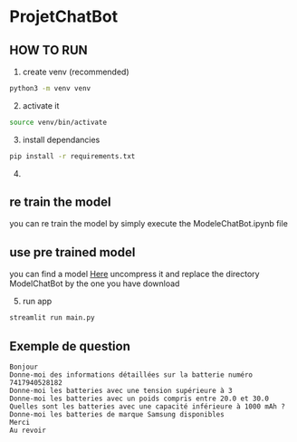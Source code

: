 # ProjetChatBot

## HOW TO RUN

1. create venv (recommended)
```bash
python3 -m venv venv
```

2. activate it
```bash
source venv/bin/activate
```

3. install dependancies
```bash
pip install -r requirements.txt
```

4. 
## re train the model
you can re train the model by simply execute the ModeleChatBot.ipynb file

## use pre trained model
you can find a model [Here](https://www.mediafire.com/file/ywbadjz9pe7zxmn/ModelChatBot.zip/file) uncompress it and replace the directory ModelChatBot by the one you have download

5. run app
```bash
streamlit run main.py
```

## Exemple de question
```
Bonjour
Donne-moi des informations détaillées sur la batterie numéro 7417940528182
Donne-moi les batteries avec une tension supérieure à 3
Donne-moi les batteries avec un poids compris entre 20.0 et 30.0
Quelles sont les batteries avec une capacité inférieure à 1000 mAh ?
Donne-moi les batteries de marque Samsung disponibles
Merci
Au revoir
```